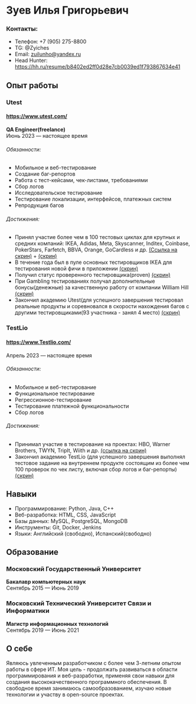 # Зуев Илья Григорьевич


### Контакты:
- Телефон: +7 (905) 275-8800
- TG: @Zyiches 
- Email: zuilunho@yandex.ru
- Head Hunter: https://hh.ru/resume/b8402ed2ff0d28e7cb0039ed1f793867634e41

## Опыт работы
### Utest
#### https://www.utest.com/
**QA Engineer(freelance)**  
Июнь 2023 — настоящее время
###### Обязанности:
- Мобильное и веб-тестирование
- Cоздание баг-репортов
- Работа с тест-кейсами, чек-листами, требованиями
- Сбор логов
- Исследовательское тестирование
- Тестирование локализации, интерфейсов, платежных систем
- Репродукция багов
###### Достижения:
- Принял участие более чем в 100 тестовых циклах для крупных и средних компаний: IKEA, Adidas, Meta, Skyscanner, Inditex, Coinbase, PokerStars, Farfetch, BBVA, Orange, GoCardless и др. [(Ссылка на скрин)](https://drive.google.com/file/d/1XzRSZ3x2lcGSWpxwKsy7En0Y8zsJSQPi/view?usp=sharing) + [(скрин)](https://drive.google.com/file/d/1RQToNeRB0smHEoJBua_uMJyJhj9Wqg6J/view?usp=sharing)
- В течение года был в пуле основных тестировщиков IKEA для тестирования новой фичи в приложении [(скрин)](https://drive.google.com/file/d/1o7eyz0Ze6YGjrWUyX_fPT-pBwojHxVzc/view?usp=sharing)
- Получил статус проверенного тестировщика(proven) [(скрин)](https://drive.google.com/file/d/1XzRSZ3x2lcGSWpxwKsy7En0Y8zsJSQPi/view?usp=drive_link)
- При Gambling тестированиях получал дополнительные бонусы(денежные) за качественную работу от компании William Hill [(скрин)](https://docs.google.com/document/d/1rXVtrmEzcaH0hSX0br_XRrS-uX-o4JL_tMyhslOFLU4/edit?usp=sharing)
- Закончил академию Utest(для успешного завершения тестировал реальные продукты и соревновался в скорости нахождения багов с другими тестировщиками(93 участника - занял 4 место) [(скрин)](https://drive.google.com/file/d/1dzHnyIMJZmh091X10skjH0MbiC6OmEbS/view?usp=sharing)


### TestLio
#### https://www.Testlio.com/ 
Апрель 2023 — настоящее время
###### Обязанности:
- Мобильное и веб-тестирование
- Функциональное тестирование
- Регрессионное-тестирование
- Тестирование платежной функциональности
- Сбор логов
###### Достижения:
- Принимал участие в тестирование на проектах: HBO, Warner Brothers, TWYN, TripIt, Wiith и др. [(ссылка на скрин)](https://docs.google.com/document/d/166SP6ZS6jZyufkcCGVBKZ0d2znz4HRnsQNIH8QuNl1U/edit?usp=sharing)
- Закончил академию TestLio (для успешного завершения выполнял тестовое задание на внутреннем продукте состоящим из более чем 100 проверок по чек листу, включая сбор логов и баг-репорты) [(скрин)](https://drive.google.com/file/d/1s7Ntg4pJ5L8552-xFTTm3bhZxALJugTs/view?usp=sharing)




## Навыки
- Программирование: Python, Java, C++
- Веб-разработка: HTML, CSS, JavaScript
- Базы данных: MySQL, PostgreSQL, MongoDB
- Инструменты: Git, Docker, Jenkins
- Языки: Английский (свободно), Испанский(свободно)

## Образование
### Московский Государственный Университет
**Бакалавр компьютерных наук**  
Сентябрь 2015 — Июнь 2019

### Московский Технический Университет Связи и Информатики
**Магистр информационных технологий**  
Сентябрь 2019 — Июнь 2021



## О себе
Являюсь увлеченным разработчиком с более чем 3-летним опытом работы в сфере ИТ. Моя цель - продолжать развиваться в области программирования и веб-разработки, применяя свои навыки для создания высококачественного программного обеспечения. В свободное время занимаюсь самообразованием, изучаю новые технологии и участву в open-source проектах.
